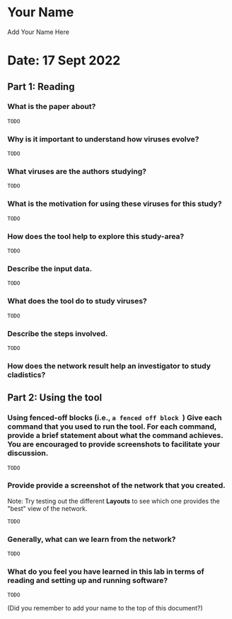 # Your Name

Add Your Name Here

# Date: 17 Sept 2022

## Part 1: Reading

### What is the paper about?

`TODO`

### Why is it important to understand how viruses evolve?

`TODO`

### What viruses are the authors studying?

`TODO`

### What is the motivation for using these viruses for this study?

`TODO`

### How does the tool help to explore this study-area?

`TODO`

### Describe the input data.

`TODO`

### What does the tool do to study viruses?

`TODO`

### Describe the steps involved.

`TODO`

### How does the network result help an investigator to study cladistics?

## Part 2: Using the tool

### Using fenced-off blocks (i.e., `a fenced off block `) Give each command that you used to run the tool. For each command, provide a brief statement about what the command achieves. You are encouraged to provide screenshots to facilitate your discussion.

`TODO`

### Provide provide a screenshot of the network that you created.

Note: Try testing out the different __Layouts__ to see which one provides the "best" view of the network.

`TODO`

### Generally, what can we learn from the network?

`TODO`

### What do you feel you have learned in this lab in terms of reading and setting up and running software? 

`TODO`

(Did you remember to add your name to the top of this document?)
